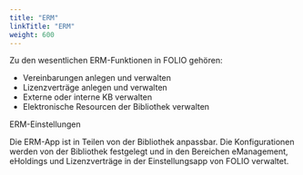 ```yaml
---
title: "ERM"
linkTitle: "ERM"
weight: 600
---
```


Zu den wesentlichen ERM-Funktionen in FOLIO gehören:

* Vereinbarungen anlegen und verwalten
* Lizenzverträge anlegen und verwalten
* Externe oder interne KB verwalten
* Elektronische Resourcen der Bibliothek verwalten

ERM-Einstellungen

Die ERM-App ist in Teilen von der Bibliothek anpassbar. Die Konfigurationen werden von der Bibliothek festgelegt und in den Bereichen eManagement, eHoldings und Lizenzverträge in der Einstellungsapp von FOLIO verwaltet.


